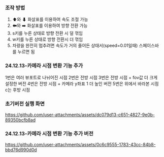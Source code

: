 ### 조작 방법
1. ⬆와 ⬇ 화살표를 이용하여 속도 조절 가능
2. ⬅와 ➡️ 화살표를 이용하여 방향 전환 가능
3. s키를 누른 상태로 방향 전환 시 덜 꺾임
4. w키를 누른 상태로 방향 전환시 더 꺾임
5. 차량을 완전히 멈추려면 속도가 거의 줄어든 상태서(speed=0.01일때) 스페이스바를 누르면 됨

### 24.12.13-카메라 시점 변환 기능 추가
1번은 여러 뷰포트로 나뉘어진 시점
2번은 전방 시점
3번은 전방 시점 + fov값 더 크게 설정한 버전
4번은 전방 시점 + 카메라 y좌표 1 더 높인 버전
5번은 위에서 바라본 시점
c는 후방 시점

### 초기버전 실행 화면
https://github.com/user-attachments/assets/dc079d13-c651-4827-9e0b-89350bcfb8ad

### 24.12.13-카메라 시점 변환 기능 추가 버전
https://github.com/user-attachments/assets/0c6c9555-1783-43cc-84b8-bbd76d990d0d

